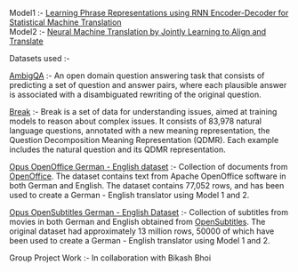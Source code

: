 Model1 :- [Learning Phrase Representations using RNN Encoder-Decoder for Statistical Machine Translation](https://arxiv.org/abs/1406.1078)  
Model2 :- [Neural Machine Translation by Jointly Learning to Align and Translate](https://arxiv.org/abs/1409.0473)


Datasets used :- 

[AmbigQA](https://nlp.cs.washington.edu/ambigqa/) :- An open domain question answering task that consists of predicting a set of question and answer pairs, where each plausible answer is associated with a disambiguated rewriting of the original question. 

[Break](https://allenai.github.io/Break/) :- Break is a set of data for understanding issues, aimed at training models to reason about complex issues. It consists of 83,978 natural language questions, annotated with a new meaning representation, the Question Decomposition Meaning Representation (QDMR). Each example includes the natural question and its QDMR representation.

[Opus OpenOffice German - English dataset](http://opus.nlpl.eu/download.php?f=OpenOffice/v3/xml/de-en_GB.xml.gz) :- Collection of documents from [OpenOffice](http://www.openoffice.org/). The dataset contains text from Apache OpenOffice software in both German and English. The dataset contains 77,052 rows, and has been used to create a German - English translator using Model 1 and 2. 

[Opus OpenSubtitles German - English Dataset](http://opus.nlpl.eu/download.php?f=OpenSubtitles/v2016/xml/de-en.xml.gz) :- Collection of subtitles from movies in both German and English obtained from [OpenSubtitles](http://www.opensubtitles.org/). The original dataset had approximately 13 million rows, 50000 of which have been used to create a German - English translator using Model 1 and 2. 

Group Project Work :- In collaboration with Bikash Bhoi